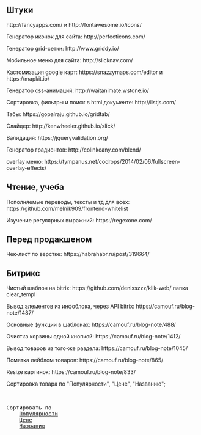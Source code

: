 <h2>Штуки</h2>
<p>http://fancyapps.com/ и http://fontawesome.io/icons/</p>
<p>Генератор иконок для сайта: http://perfecticons.com/ </p>
<p>Генератор grid-сетки: http://www.griddy.io/</p>
<p>Мобильное меню для сайта: http://slicknav.com/</p>
<p>Кастомизация google карт: https://snazzymaps.com/editor и https://mapkit.io/</p>
<p>Генератор css-анимаций: http://waitanimate.wstone.io/</p>
<p>Сортировка, фильтры и поиск в html документе: http://listjs.com/</p>
<p>Табы: https://gopalraju.github.io/gridtab/</p>
<p>Слайдер: http://kenwheeler.github.io/slick/</p>
<p>Валидация: https://jqueryvalidation.org/</p>
<p>Генератор градиентов: http://colinkeany.com/blend/</p>
<p>overlay меню: https://tympanus.net/codrops/2014/02/06/fullscreen-overlay-effects/</p>
<p></p>
<p></p>
<p></p>
<p></p>
<p></p>

<h2>Чтение, учеба</h2>
<p>Пополняемые переводы, тексты и тд для всех: https://github.com/melnik909/frontend-whitelist</p>
<p>Изучение регулярных выражний: https://regexone.com/</p>

<h2>Перед продакшеном</h2>
<p>Чек-лист по верстке: https://habrahabr.ru/post/319664/</p>

<h2>Битрикс</h2>
<p>Чистый шаблон на bitrix: https://github.com/denisszzz/klik-web/ папка clear_templ</p>
<p>Вывод элементов из инфоблока, через API bitrix: https://camouf.ru/blog-note/1487/</p>
<p>Основные функции в шаблонах: https://camouf.ru/blog-note/488/</p>
<p>Очистка корзины одной кнопкой: https://camouf.ru/blog-note/1412/</p>
<p>Вывод товаров из того-же раздела: https://camouf.ru/blog-note/1045/</p>
<p>Пометка лейблом товаров: https://camouf.ru/blog-note/865/</p>
<p>Resize картинок: https://camouf.ru/blog-note/833/</p>
<p>Сортировка товара по "Популярности", "Цене", "Названию";
<pre>
<?
if (isset($_REQUEST['orderBy'])) {
    if ($_REQUEST['orderBy'] == 'asc') {
        $orderBy = 'desc';
    } else {
        $orderBy = 'asc';
    }
} else {
    $orderBy = 'asc';
}
?>
<?
if (isset($_REQUEST['sortBy'])) {
    $sortBy = $_REQUEST['sortBy'];
} else {
    $sortBy = 'sort';
}
if ($sortBy=='property_ATT_PRICE') {
    $sortBy = 'price';
}
if ($sortBy=='show_counter') {
    $sortBy = 'show_counter';
}
if (strpos($orderBy, 'asc') !== false) {
   $line_sort ='&darr;';
}
elseif (strpos($orderBy, 'desc') !== false) {
   $line_sort = '&uarr;';
}
?>
<span class="name-sort">Сортировать по</span>
	<a rel="nofollow" class="sort-item<?if($sortBy == 'show_counter'):?>sort-item-active <?endif;?>" href="<?= $APPLICATION->GetCurPageParam('sortBy=show_counter&orderBy='.$orderBy, array('sortBy', 'orderBy')) ?>">Популярности</a>
    <a rel="nofollow" class="sort-item<?if($sortBy == 'price'):?>sort-item-active<?endif;?>" href="<?= $APPLICATION->GetCurPageParam('sortBy=property_ATT_PRICE&orderBy='.$orderBy, array('sortBy', 'orderBy')) ?>">Цене</a>
    <a rel="nofollow" class="sort-item<?if($sortBy == 'name'):?>-active <?endif;?>" href="<?= $APPLICATION->GetCurPageParam('sortBy=name&orderBy='.$orderBy, array('sortBy', 'orderBy')) ?>">Названию</a>
</pre>
</p>
<p></p>
<p></p>
<p></p>
<p></p>
<p></p>
<p></p>
